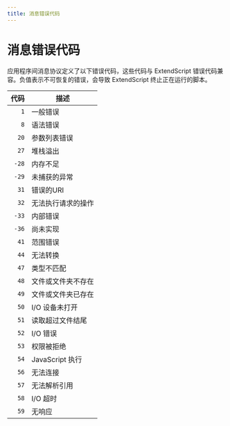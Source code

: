 ```yaml
---
title: 消息错误代码
---
```

# 消息错误代码

应用程序间消息协议定义了以下错误代码，这些代码与 ExtendScript 错误代码兼容。负值表示不可恢复的错误，会导致 ExtendScript 终止正在运行的脚本。

| 代码  |           描述           |
| ----: | ------------------------------- |
|   `1` | 一般错误                   |
|   `8` | 语法错误                    |
|  `20` | 参数列表错误               |
|  `27` | 堆栈溢出                   |
| `-28` | 内存不足                   |
| `-29` | 未捕获的异常              |
|  `31` | 错误的URI                         |
|  `32` | 无法执行请求的操作 |
| `-33` | 内部错误                  |
| `-36` | 尚未实现             |
|  `41` | 范围错误                     |
|  `44` | 无法转换                  |
|  `47` | 类型不匹配                   |
|  `48` | 文件或文件夹不存在   |
|  `49` | 文件或文件夹已存在   |
|  `50` | I/O 设备未打开          |
|  `51` | 读取超过文件结尾                   |
|  `52` | I/O 错误                       |
|  `53` | 权限被拒绝               |
|  `54` | JavaScript 执行            |
|  `56` | 无法连接                  |
|  `57` | 无法解析引用        |
|  `58` | I/O 超时                     |
|  `59` | 无响应                     |